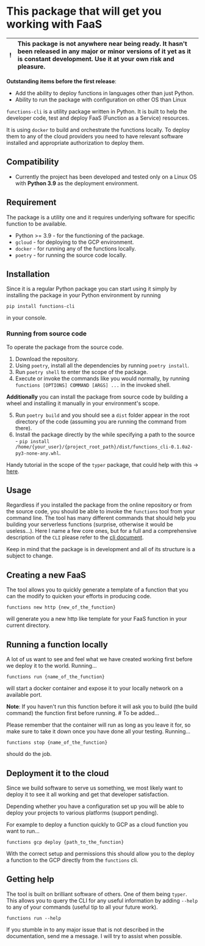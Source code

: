 # This package that will get you working with FaaS

|   !   | This package is not anywhere near being ready. It hasn't been released in any major or minor versions of it yet as it is constant development. Use it at your own risk and pleasure. |
| :---: | :----------------------------------------------------------------------------------------------------------------------------------------------------------------------------------- |

<!-- ![Logo]() -->

**Outstanding items before the first release**: 
- Add the ability to deploy functions in languages other than just Python.
- Ability to run the package with configuration on other OS than Linux



`functions-cli` is a utility package written in Python. It is built to help the developer code, test and deploy FaaS (Function as a Service) resources. 

It is using `docker` to build and orchestrate the functions locally. To deploy them to any of the cloud providers you need to have relevant software installed and appropriate authorization to deploy them. 

## Compatibility

- Currently the project has been developed and tested only on a Linux OS with **Python 3.9** as the deployment environment.  

## Requirement

The package is a utility one and it requires underlying software for specific function to be available. 

- Python >= 3.9 - for the functioning of the package. 
- `gcloud` - for deploying to the GCP environment.
- `docker` - for running any of the functions locally.
- `poetry` - for running the source code locally. 

## Installation

Since it is a regular Python package you can start using it simply by installing the package in your Python environment by running

```console
pip install functions-cli
```

in your console.

### Running from source code

To operate the package from the source code. 

1. Download the repository.
2. Using `poetry`, install all the dependencies by running `poetry install`. 
3. Run `poetry shell` to enter the scope of the package.
4. Execute or invoke the commands like you would normally, by running `functions [OPTIONS] COMMAND [ARGS] ...` in the invoked shell. 

**Additionally** you can install the package from source code by building a wheel and installing it manually in your environment's scope. 

5. Run `poetry build` and you should see a `dist` folder appear in the root directory of the code (assuming you are running the command from there).
6. Install the package directly by the while specifying a path to the source - `pip install /home/{your_user}/{project_root_path}/dist/functions_cli-0.1.0a2-py3-none-any.whl`. 

Handy tutorial in the scope of the `typer` package, that could help with this -> [here](https://typer.tiangolo.com/tutorial/package/). 

## Usage

Regardless if you installed the package from the online repository or from the source code, you should be able to invoke the `functions` tool from your command line. The tool has many different commands that should help you building your serverless functions (surprise, otherwise it would be useless...). Here I name a few core ones, but for a full and a comprehensive description of the `CLI` please refer to the [cli document](docs/cli.md).

Keep in mind that the package is in development and all of its structure is a subject to change. 

## Creating a new FaaS

The tool allows you to quickly generate a template of a function that you can the modify to quicken your efforts in producing code. 

```console
functions new http {new_of_the_function}
```

will generate you a new http like template for your FaaS function in your current directory.

## Running a function locally

A lot of us want to see and feel what we have created working first before we deploy it to the world. Running...

```console
functions run {name_of_the_function}
```

will start a docker container and expose it to your locally network on a available port. 

**Note**: If you haven't run this function before it will ask you to build (the build command) the function first before running. # To be added...

Please remember that the container will run as long as you leave it for, so make sure to take it down once you have done all your testing. Running...

```
functions stop {name_of_the_function}
```

should do the job.

## Deployment it to the cloud

Since we build software to serve us something, we most likely want to deploy it to see it all working and get that developer satisfaction. 

Depending whether you have a configuration set up you will be able to deploy your projects to various platforms (support pending). 

For example to deploy a function quickly to GCP as a cloud function you want to run...

```console
functions gcp deploy {path_to_the_function}
```

With the correct setup and permissions this should allow you to the deploy a function to the GCP directly from the `functions` cli.  

## Getting help

The tool is built on brilliant software of others. One of them being `typer`. This allows you to query the CLI for any useful information by adding `--help` to any of your commands (useful tip to all your future work). 

```console
functions run --help
```

If you stumble in to any major issue that is not described in the documentation, send me a message. I will try to assist when possible.